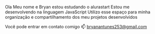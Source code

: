 Ola
Meu nome e Bryan
estou estudando o alurastart 
Estou me desenvolvendo na linguagem JavaScript
Utilizo esse espaço para minha organização e compartilhamento dos meu projetos desenvolvidos




Você pode entrar em contato comigo 📫
bryanantunes253@gmail.com
